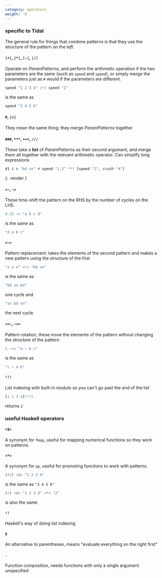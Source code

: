```yaml
---
category: operators
weight: -8
---
```


### specific to Tidal

The general rule for things that combine patterns is that they use the structure of the pattern on the *left*.

#### `|+|`, `|*|`, `|-|`, `|/|` 
Operate on *ParamPatterns*, and perform the arithmetic operation if the two parameters are the same (such as `speed` and `speed`), or simply merge the parameters just as `#` would if the parameters are different.

~~~~ haskell
speed "1 2 3 4" |+| speed "2" 
~~~~

is the same as

~~~~ haskell
speed "3 4 5 6"
~~~~

#### `#`, `|=|`
They mean the same thing: they merge *ParamPatterns* together

#### `###`, `***`, `+++`, `///`
These take a **list** of *ParamPatterns* as their second argument, and merge them all together with the relevant arithmetic operator.  Can simplify long expressions.

~~~~ haskell
d1 $ s "bd sn" # speed "1.2" *** [speed "2", crush "4"]
~~~~
{: .render }

#### `<~`, `~>`
These time-shift the pattern on the RHS by the number of cycles on the LHS.

~~~~ haskell
0.25 ~> "a b c d"
~~~~

is the same as

~~~~ haskell
"d a b c"
~~~~

#### `<~>`
Pattern replacement: takes the elements of the second pattern and makes a new pattern using the structure of the first

~~~~ haskell
"x x x" <~> "bd sn"
~~~~

is the same as 

~~~~ haskell
"bd sn bd"
~~~~

one cycle and

~~~~ haskell
"sn bd sn"
~~~~

the next cycle

#### `<<~`, `~>>`
Pattern rotation, these move the elements of the pattern without changing the structure of the pattern

~~~~ haskell
1 ~>> "a ~ b c"
~~~~

is the same as

~~~~ haskell
"c ~ a b"
~~~~

#### `!!!`
List indexing with built-in modulo so you can't go past the end of the list

~~~~ haskell
[1 2 3 4]!!!5
~~~~

returns `2`

### useful Haskell operators

#### `<$>`
A synonym for `fmap`, useful for mapping numerical functions so they work on patterns.

#### `<*>`
A synonym for `ap`, useful for promoting functions to work with patterns.

~~~~ haskell
(+2) <$> "1 2 3 4"
~~~~

is the same as `"3 4 5 6"`

~~~~ haskell
(+) <$> "1 2 3 4" <*> "2"
~~~~

is also the same

#### `!!`
Haskell's way of doing list indexing

#### `$`
An alternative to parentheses, means "evaluate everything on the right first"

#### `.`
Function composition, needs functions with only a single argument unspecified

